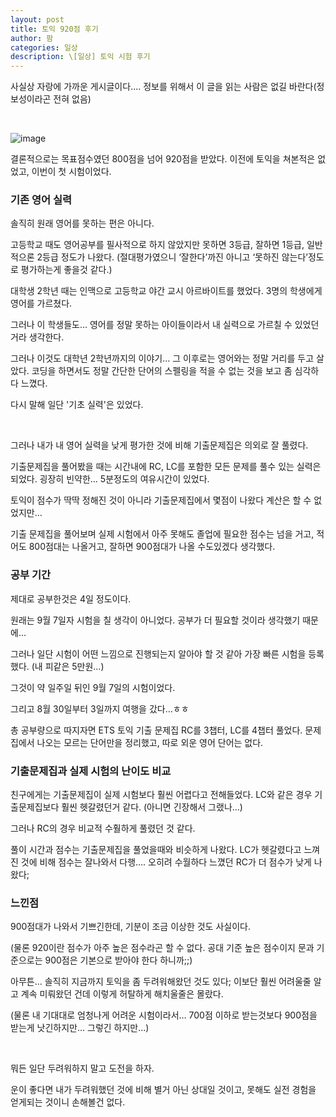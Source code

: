 ```yaml
---
layout: post
title: 토익 920점 후기
author: 팜
categories: 일상
description: \[일상] 토익 시험 후기
---
```


사실상 자랑에 가까운 게시글이다.... 정보를 위해서 이 글을 읽는 사람은 없길 바란다(정보성이라곤 전혀 없음)

<br>

![image](https://github.com/user-attachments/assets/b942c750-0d5f-4264-a7a8-ad82a1e36552)

결론적으로는 목표점수였던 800점을 넘어 920점을 받았다. 이전에 토익을 쳐본적은 없었고, 이번이 첫 시험이었다.

### 기존 영어 실력

솔직히 원래 영어를 못하는 편은 아니다. 

고등학교 때도 영어공부를 필사적으로 하지 않았지만 못하면 3등급, 잘하면 1등급, 일반적으론 2등급 정도가 나왔다. (절대평가였으니 ‘잘한다’까진 아니고 ‘못하진 않는다’정도로 평가하는게 좋을것 같다.)

대학생 2학년 때는 인맥으로 고등학교 야간 교시 아르바이트를 했었다. 3명의 학생에게 영어를 가르쳤다.

그러나 이 학생들도… 영어를 정말 못하는 아이들이라서 내 실력으로 가르칠 수 있었던 거라 생각한다. 

그러나 이것도 대학년 2학년까지의 이야기… 그 이후로는 영어와는 정말 거리를 두고 살았다. 코딩을 하면서도 정말 간단한 단어의 스펠링을 적을 수 없는 것을 보고 좀 심각하다 느꼈다. 

다시 말해 일단 '기초 실력'은 있었다.

<br>

그러나 내가 내 영어 실력을 낮게 평가한 것에 비해 기출문제집은 의외로 잘 풀렸다.

기출문제집을 풀어봤을 때는 시간내에 RC, LC를 포함한 모든 문제를 풀수 있는 실력은 되었다. 굉장히 빈약한… 5분정도의 여유시간이 있었다. 

토익이 점수가 딱딱 정해진 것이 아니라 기출문제집에서 몇점이 나왔다 계산은 할 수 없었지만… 

기출 문제집을 풀어보며 실제 시험에서 아주 못해도 졸업에 필요한 점수는 넘을 거고,  적어도 800점대는 나올거고, 잘하면 900점대가 나올 수도있겠다 생각했다.

### 공부 기간

제대로 공부한것은 4일 정도이다.

원래는 9월 7일자 시험을 칠 생각이 아니었다. 공부가 더 필요할 것이라 생각했기 때문에…

그러나 일단 시험이 어떤 느낌으로 진행되는지 알아야 할 것 같아 가장 빠른 시험을 등록했다. (내 피같은 5만원…)

그것이 약 일주일 뒤인 9월 7일의 시험이었다.

그리고 8월 30일부터 3일까지 여행을 갔다…ㅎㅎ 

총 공부량으로 따지자면 ETS 토익 기출 문제집 RC를 3챕터, LC를 4챕터 풀었다. 문제집에서 나오는 모르는 단어만을 정리했고, 따로 외운 영어 단어는 없다.

### 기출문제집과 실제 시험의 난이도 비교

친구에게는 기출문제집이 실제 시험보다 훨씬 어렵다고 전해들었다. 
LC와 같은 경우 기출문제집보다 훨씬 헷갈렸던거 같다. (아니면 긴장해서 그랬나…)

그러나 RC의 경우 비교적 수훨하게 풀렸던 것 같다. 

풀이 시간과 점수는 기출문제집을 풀었을때와 비슷하게 나왔다. LC가 헷갈렸다고 느껴진 것에 비해 점수는 잘나와서 다행…. 오히려 수월하다 느꼈던 RC가 더 점수가 낮게 나왔다;

### 느낀점

900점대가 나와서 기쁘긴한데, 기분이 조금 이상한 것도 사실이다.

(물론 920이란 점수가 아주 높은 점수라곤 할 수 없다. 공대 기준 높은 점수이지 문과 기준으로는 900점은 기본으로 받아야 한다 하니까;;)

아무튼… 솔직히 지금까지 토익을 좀 두려워해왔던 것도 있다; 이보단 훨씬 어려울줄 알고 계속 미뤄왔던 건데 이렇게 허탈하게 해치울줄은 몰랐다.

(물론 내 기대대로 엄청나게 어려운 시험이라서… 700점 이하로 받는것보다 900점을 받는게 낫긴하지만… 그렇긴 하지만…)

<br>

뭐든 일단 두려워하지 말고 도전을 하자.

운이 좋다면 내가 두려워했던 것에 비해 별거 아닌 상대일 것이고, 못해도 실전 경험을 얻게되는 것이니 손해볼건 없다.
